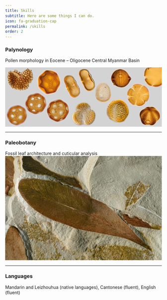 ```yaml
---
title: Skills
subtitle: Here are some things I can do.
icon: fa-graduation-cap
permalink: /skills
order: 2
---
```


### Palynology

Pollen morphology in Eocene – Oligocene Central Myanmar Basin

<img src="assets/images/pollen.jpg">

-----------------

### Paleobotany

Fossil leaf architecture and cuticular analysis
<img src="assets/images/leaves.jpg">

-----------------

### Languages

Mandarin and Leizhouhua (native languages), Cantonese (fluent), English (fluent)
